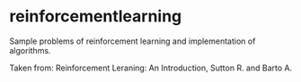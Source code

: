 # reinforcementlearning

Sample problems of reinforcement learning and implementation of algorithms.

Taken from: Reinforcement Leraning: An Introduction, Sutton R. and Barto A.